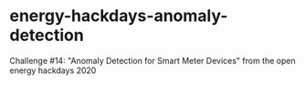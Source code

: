 # energy-hackdays-anomaly-detection
Challenge #14: "Anomaly Detection for Smart Meter Devices" from the open energy hackdays 2020
